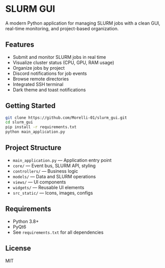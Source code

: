 # SLURM GUI

A modern Python application for managing SLURM jobs with a clean GUI, real-time monitoring, and project-based organization.

## Features

- Submit and monitor SLURM jobs in real time
- Visualize cluster status (CPU, GPU, RAM usage)
- Organize jobs by project
- Discord notifications for job events
- Browse remote directories
- Integrated SSH terminal
- Dark theme and toast notifications

## Getting Started

```bash
git clone https://github.com/Morelli-01/slurm_gui.git
cd slurm_gui
pip install -r requirements.txt
python main_application.py
```

## Project Structure

- `main_application.py` — Application entry point
- `core/` — Event bus, SLURM API, styling
- `controllers/` — Business logic
- `models/` — Data and SLURM operations
- `views/` — UI components
- `widgets/` — Reusable UI elements
- `src_static/` — Icons, images, configs

## Requirements

- Python 3.8+
- PyQt6
- See `requirements.txt` for all dependencies

## License

MIT